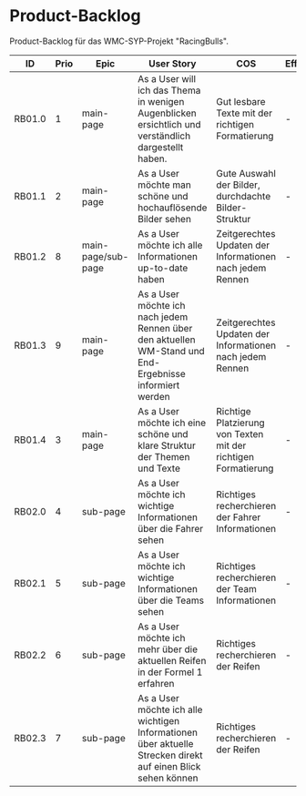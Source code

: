 
# **Product-Backlog**

Product-Backlog für das WMC-SYP-Projekt "RacingBulls".


| ID | Prio | Epic | User Story | COS | Effort |
| ---|------|------| -----------|-----|--------|
|RB01.0 | 1 | main-page | As a User will ich das Thema in wenigen Augenblicken ersichtlich und verständlich dargestellt haben. | Gut lesbare Texte mit der richtigen Formatierung | - |
|RB01.1 | 2 | main-page | As a User möchte man schöne und hochauflösende Bilder sehen | Gute Auswahl der Bilder, durchdachte Bilder-Struktur | - |
|RB01.2 | 8 | main-page/sub-page | As a User möchte ich alle Informationen up-to-date haben | Zeitgerechtes Updaten der Informationen nach jedem Rennen | - |
|RB01.3 | 9 | main-page | As a User möchte ich nach jedem Rennen über den aktuellen WM-Stand und End-Ergebnisse informiert werden | Zeitgerechtes Updaten der Informationen nach jedem Rennen | - |
|RB01.4 | 3 | main-page | As a User möchte ich eine schöne und klare Struktur der Themen und Texte | Richtige Platzierung von Texten mit der richtigen Formatierung | - |
|RB02.0 | 4 | sub-page | As a User möchte ich wichtige Informationen über die Fahrer sehen | Richtiges recherchieren der Fahrer Informationen | - |
|RB02.1 | 5 | sub-page | As a User möchte ich wichtige Informationen über die Teams sehen | Richtiges recherchieren der Team Informationen | - |
|RB02.2 | 6 | sub-page | As a User möchte ich mehr über die aktuellen Reifen in der Formel 1 erfahren | Richtiges recherchieren der Reifen | - |
|RB02.3 | 7 | sub-page | As a User möchte ich alle wichtigen Informationen über aktuelle Strecken direkt auf einen Blick sehen können | Richtiges recherchieren der Reifen | - |







